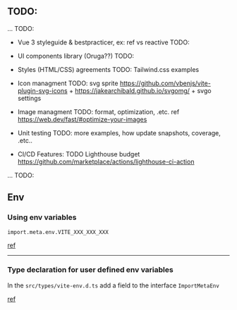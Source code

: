 ## TODO:


... TODO:

- Vue 3 styleguide & bestpracticer, ex: ref vs reactive TODO:

- UI components library (Oruga??) TODO:

- Styles (HTML/CSS) agreements TODO: Tailwind.css examples

- Icon managment TODO: svg sprite https://github.com/vbenjs/vite-plugin-svg-icons + https://jakearchibald.github.io/svgomg/ + svgo settings

- Image managment TODO: format, optimization, .etc. ref https://web.dev/fast/#optimize-your-images

- Unit testing TODO: more examples, how update snapshots, coverage, .etc..

- CI/CD Features: TODO Lighthouse budget https://github.com/marketplace/actions/lighthouse-ci-action

... TODO:


## Env

### Using env variables
`import.meta.env.VITE_XXX_XXX_XXX`

[ref](https://vitejs.dev/guide/env-and-mode.html)

___

### Type declaration for user defined env variables

In the `src/types/vite-env.d.ts` add a field to the interface `ImportMetaEnv`

[ref](https://vitejs.dev/guide/env-and-mode.html#intellisense-for-typescript)
